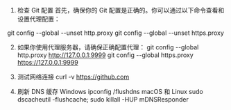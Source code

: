 1. 检查 Git 配置
首先，确保你的 Git 配置是正确的。你可以通过以下命令查看和设置代理配置：

git config --global --unset http.proxy
git config --global --unset https.proxy

2. 如果你使用代理服务器，请确保正确配置代理：
git config --global http.proxy http://127.0.0.1:9999
git config --global https.proxy https://127.0.0.1:9999

3. 测试网络连接
curl -v https://github.com

4. 刷新 DNS 缓存
Windows
  ipconfig /flushdns
macOS 和 Linux
  sudo dscacheutil -flushcache; sudo killall -HUP mDNSResponder
